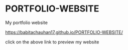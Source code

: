 # PORTFOLIO-WEBSITE
My portfolio website

https://babitachauhan17.github.io/PORTFOLIO-WEBSITE/

click on the above link to preview my website
